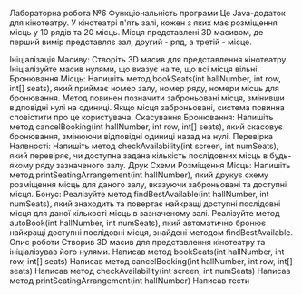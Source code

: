 Лабораторна робота №6
Функціональність програми
Це Java-додаток для кінотеатру. У кінотеатрі п'ять залі, кожен з яких має розміщення місць у 10 рядів та 20 місць. Місця представлені 3D масивом, де перший вимір представляє зал, другий - ряд, а третій - місце.

Ініціалізація Масиву: Створіть 3D масив для представлення кінотеатру. Ініціалізуйте масив нулями, що вказує на те, що всі місця вільні.
Бронювання Місць: Напишіть метод bookSeats(int hallNumber, int row, int[] seats), який приймає номер залу, номер ряду, номери місць для бронювання. Метод повинен позначити заброньовані місця, змінивши відповідні нулі на одиниці. Якщо місця заброньовані, система повинна сповістити про це користувача.
Скасування Бронювання: Напишіть метод cancelBooking(int hallNumber, int row, int[] seats), який скасовує бронювання, змінюючи відповідні одиниці назад на нулі.
Перевірка Наявності: Напишіть метод checkAvailability(int screen, int numSeats), який перевіряє, чи доступна задана кількість послідовних місць в будь-якому ряду зазначеного залу.
Друк Схеми Розміщення Місць: Напишіть метод printSeatingArrangement(int hallNumber), який друкує схему розміщення місць для даного залу, вказуючи заброньовані та доступні місця.
Бонус:
Реалізуйте метод findBestAvailable(int hallNumber, int numSeats), який знаходить та повертає найкращі доступні послідовні місця для даної кількості місць в зазначеному залі.
Реалізуйте метод autoBook(int hallNumber, int numSeats), який автоматично бронює найкращі доступні послідовні місця, знайдені методом findBestAvailable.
Опис роботи
Створив 3D масив для представлення кінотеатру та ініціалізував його нулями.
Написав метод bookSeats(int hallNumber, int row, int[] seats)
Написав метод cancelBooking(int hallNumber, int row, int[] seats)
Написав метод checkAvailability(int screen, int numSeats)
Написав метод printSeatingArrangement(int hallNumber)
Написав тести

